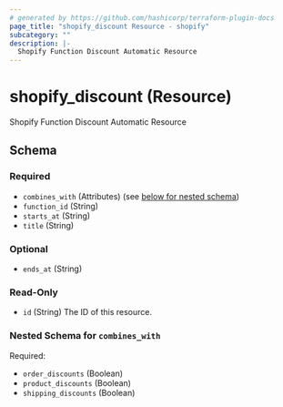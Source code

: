 ```yaml
---
# generated by https://github.com/hashicorp/terraform-plugin-docs
page_title: "shopify_discount Resource - shopify"
subcategory: ""
description: |-
  Shopify Function Discount Automatic Resource
---
```


# shopify_discount (Resource)

Shopify Function Discount Automatic Resource



<!-- schema generated by tfplugindocs -->
## Schema

### Required

- `combines_with` (Attributes) (see [below for nested schema](#nestedatt--combines_with))
- `function_id` (String)
- `starts_at` (String)
- `title` (String)

### Optional

- `ends_at` (String)

### Read-Only

- `id` (String) The ID of this resource.

<a id="nestedatt--combines_with"></a>
### Nested Schema for `combines_with`

Required:

- `order_discounts` (Boolean)
- `product_discounts` (Boolean)
- `shipping_discounts` (Boolean)
